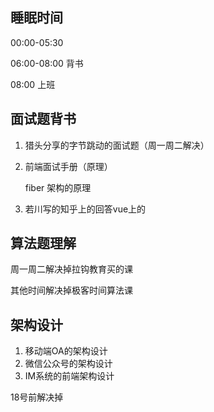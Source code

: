 ## 睡眠时间

  00:00-05:30

  06:00-08:00 背书

  08:00 上班

## 面试题背书

1. 猎头分享的字节跳动的面试题（周一周二解决）
2. 前端面试手册（原理）

    fiber 架构的原理

3. 若川写的知乎上的回答vue上的

## 算法题理解

周一周二解决掉拉钩教育买的课

其他时间解决掉极客时间算法课

## 架构设计

1. 移动端OA的架构设计
2. 微信公众号的架构设计
3. IM系统的前端架构设计

18号前解决掉
